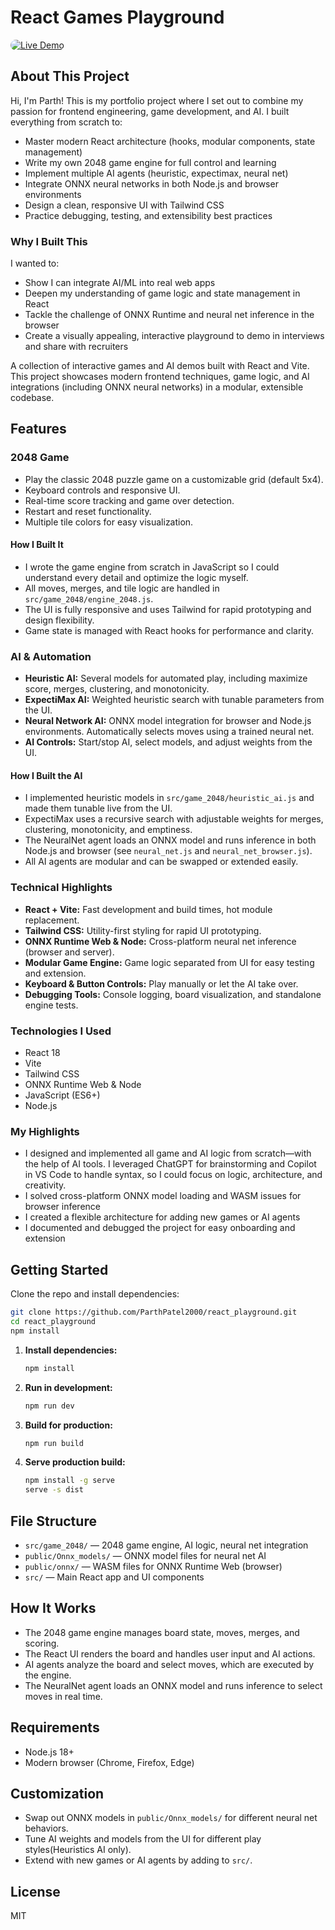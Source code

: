 

# React Games Playground

<a href="https://parthpatel2000.github.io/react_playground/" target="_blank">
  <img src="https://img.shields.io/badge/Live-Demo-brightgreen?style=for-the-badge&logo=github&color=43d17d&logoColor=white" 
       alt="Live Demo" 
       style="border-radius: 12px;">
</a>



## About This Project

Hi, I'm Parth! This is my portfolio project where I set out to combine my passion for frontend engineering, game development, and AI. I built everything from scratch to:
- Master modern React architecture (hooks, modular components, state management)
- Write my own 2048 game engine for full control and learning
- Implement multiple AI agents (heuristic, expectimax, neural net)
- Integrate ONNX neural networks in both Node.js and browser environments
- Design a clean, responsive UI with Tailwind CSS
- Practice debugging, testing, and extensibility best practices

### Why I Built This
I wanted to:
- Show I can integrate AI/ML into real web apps
- Deepen my understanding of game logic and state management in React
- Tackle the challenge of ONNX Runtime and neural net inference in the browser
- Create a visually appealing, interactive playground to demo in interviews and share with recruiters



A collection of interactive games and AI demos built with React and Vite. This project showcases modern frontend techniques, game logic, and AI integrations (including ONNX neural networks) in a modular, extensible codebase.

## Features

### 2048 Game
- Play the classic 2048 puzzle game on a customizable grid (default 5x4).
- Keyboard controls and responsive UI.
- Real-time score tracking and game over detection.
- Restart and reset functionality.
- Multiple tile colors for easy visualization.


#### How I Built It
- I wrote the game engine from scratch in JavaScript so I could understand every detail and optimize the logic myself.
- All moves, merges, and tile logic are handled in `src/game_2048/engine_2048.js`.
- The UI is fully responsive and uses Tailwind for rapid prototyping and design flexibility.
- Game state is managed with React hooks for performance and clarity.



### AI & Automation
- **Heuristic AI:** Several models for automated play, including maximize score, merges, clustering, and monotonicity.
- **ExpectiMax AI:** Weighted heuristic search with tunable parameters from the UI.
- **Neural Network AI:** ONNX model integration for browser and Node.js environments. Automatically selects moves using a trained neural net.
- **AI Controls:** Start/stop AI, select models, and adjust weights from the UI.


#### How I Built the AI
- I implemented heuristic models in `src/game_2048/heuristic_ai.js` and made them tunable live from the UI.
- ExpectiMax uses a recursive search with adjustable weights for merges, clustering, monotonicity, and emptiness.
- The NeuralNet agent loads an ONNX model and runs inference in both Node.js and browser (see `neural_net.js` and `neural_net_browser.js`).
- All AI agents are modular and can be swapped or extended easily.



### Technical Highlights
- **React + Vite:** Fast development and build times, hot module replacement.
- **Tailwind CSS:** Utility-first styling for rapid UI prototyping.
- **ONNX Runtime Web & Node:** Cross-platform neural net inference (browser and server).
- **Modular Game Engine:** Game logic separated from UI for easy testing and extension.
- **Keyboard & Button Controls:** Play manually or let the AI take over.
- **Debugging Tools:** Console logging, board visualization, and standalone engine tests.


### Technologies I Used
- React 18
- Vite
- Tailwind CSS
- ONNX Runtime Web & Node
- JavaScript (ES6+)
- Node.js



### My Highlights
 - I designed and implemented all game and AI logic from scratch—with the help of AI tools. I leveraged ChatGPT for brainstorming and Copilot in VS Code to handle syntax, so I could focus on logic, architecture, and creativity.
- I solved cross-platform ONNX model loading and WASM issues for browser inference
- I created a flexible architecture for adding new games or AI agents
- I documented and debugged the project for easy onboarding and extension



## Getting Started


Clone the repo and install dependencies:

```bash
git clone https://github.com/ParthPatel2000/react_playground.git
cd react_playground
npm install
```



1. **Install dependencies:**
	```bash
	npm install
	```
2. **Run in development:**
	```bash
	npm run dev
	```
3. **Build for production:**
	```bash
	npm run build
	```
4. **Serve production build:**
	```bash
	npm install -g serve
	serve -s dist
	```

## File Structure
- `src/game_2048/` — 2048 game engine, AI logic, neural net integration
- `public/Onnx_models/` — ONNX model files for neural net AI
- `public/onnx/` — WASM files for ONNX Runtime Web (browser)
- `src/` — Main React app and UI components


## How It Works
- The 2048 game engine manages board state, moves, merges, and scoring.
- The React UI renders the board and handles user input and AI actions.
- AI agents analyze the board and select moves, which are executed by the engine.
- The NeuralNet agent loads an ONNX model and runs inference to select moves in real time.



## Requirements
- Node.js 18+
- Modern browser (Chrome, Firefox, Edge)

## Customization
- Swap out ONNX models in `public/Onnx_models/` for different neural net behaviors.
- Tune AI weights and models from the UI for different play styles(Heuristics AI only).
- Extend with new games or AI agents by adding to `src/`.


## License
MIT
